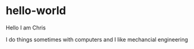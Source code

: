 # hello-world

Hello I am Chris 

I do things sometimes with computers and I like mechancial engineering 
